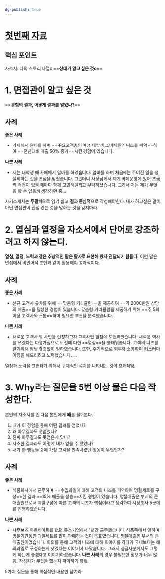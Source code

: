 ```yaml
---
dg-publish: true
---
```



# [첫번째 자료](https://www.youtube.com/watch?v=eGv5EAMF8OQ)

## 핵심 포인트
자소서: 나의 스토리 나열x ==**상대가 알고 싶은 것o**==
# 1. 면접관이 알고 싶은 것
==**경험의 결과, 어떻게 결과를 얻었나?**==
## 사례
**좋은 사례**
- 카페에서 알바를 하며 ==주요고객층인 여성 대학생 소비자들의 니즈를 파악==하여 ==전년대비 매출 50% 증가==시킨 경험이 있습니다.

**나쁜 사례**
- 저는 대학생 때 카페에서 알바를 하였습니다. 알바를 하며 처음에는 주어진 일을 성실히하는 것을 초점을 맞췄습니다. 그랬더니 사장님게서 제게 카페운영에 있어 조금씩 걱정이 있을 때마다 함께 고민해달라고 부탁하셨습니다. 그래서 저는 제가 무엇을 할 수 있을까 생각하던 중...

자기소개서는 **두괄식**으로 읽기 쉽고 **결과 중심적**으로 작성해야한다. 내가 하고싶은 말이 아닌 면접관이 관심 있는 것을 말하는 것을 잊지마라.

# 2. 열심과 열정을 자소서에서 단어로 강조하려고 하지 않는다.
**열심, 열정, 노력과 같은 추상적인 말은 활자로 표현해 봤자 전달되기 힘들다.** 이런 말은 면접에서 비언어적 표현과 같이 활용해야 효과적이다.

## 사례
**좋은 사례**
- 신규 고객사 유치를 위해 ==맞춤형 커리큘럼==을 제공하여 ==약 2000만원 상당의 매출==을 달성한 경험이 있습니다. 맞춤형 커리큘럼을 제공하기 위해 ==주 5회이상 고객사와 소통==하며 필요한 부분을 분석했습니다.

**나쁜 사례**
- 새로운 고객사 및 사업을 런칭하고자 교육사업 일찰에 도전하였습니다. 새로운 역사를 쓰겠다는 마음가짐으로 도전에 다한 ==열정==을 불태워습니다. 고객의 니즈를 알기위해 밤낮 할것없이 일하였습니다. 또한, 주기적으로 외부와 소통하며 커스터마이징을 해드리려고 노력했습니다. ...

열정과 노력을 표현하기 위해서 구체적인 수치를 나타내는 것이 효과적임.

# 3. Why라는 질문을 5번 이상 물은 다음 작성한다.
본인의 자소서를 킨 다음 본인에게 **왜**를 물어본다.
1. 내가 이 경험을 통해 어떤 결과를 얻었나?
2. 왜 아무결과도 못얻었나?
3. 진짜 아무결과도 못얻은게 맞나?
4. 사소한 결과라도 어떻게 내가 얻을 수 있었나?
5. 내가 한 행동들 중에 가장 고객을 만족시켰던 행동이 무엇인가?

## 사례
**좋은 사례**
- 식품회사에서 근무하며 ==수입과일에 대해 고객의 니즈를 파악하여 명절세트를 구성==한 결과 ==15% 매출을 상승==시킨 경험이 있습니다. 명절매출은 부서의 큰 매출원으로서 과일구성에 따른 고객의 니즈가 핵심이라고 생각하여 시장조사 5군데를 진행하였습니다.

**나쁜 사례**
- 사무보조 아르바이트를 했던 중소기업에서 1년간 근무했습니다. 식품쪽에서 일하며 명절기간동안 과일세트를 많이 판매하는 것이 목표였습니다. 명절매출은 부서의 큰 매출원이었습니다. 회의를 통해 고객의 니즈에 대해 이야기를 하다가 국내보다는 해외과일로 구성하는게 낫겠다는 이야기가 나왔습니다. 그래서 상급자분께서도 그렇게 하는게 좋겠다고 이야기하셨습니다.
**나쁜 사례**의 경우 불필요한 정보가 너무 많음. 작성자가 무엇을 했는지 파악하기 힘듦.

5가지 질문을 통해 핵심적인 내용만 남겨라. 